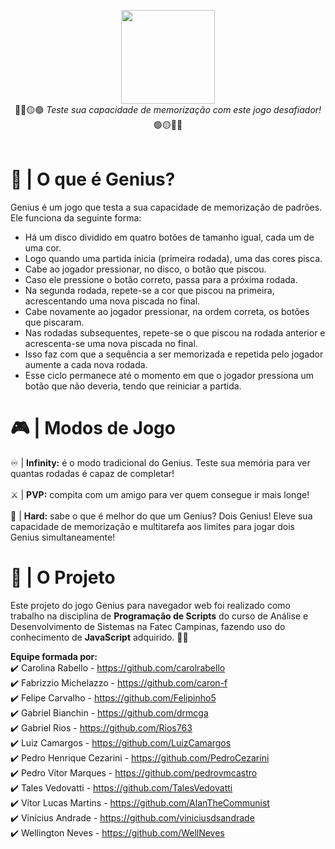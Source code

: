 <p align="center">
    <img src="https://github.com/viniciusdsandrade/Genius-in-JavaScript/assets/142360153/183b47ec-3750-4e41-a0d7-cf06cd04197f" height="150"><br>
  🔴🔵🟡🟢 <i>Teste sua capacidade de memorização com este jogo desafiador!</i> 🟢🟡🔵🔴<br><br>
</p>

# 🧠 | O que é Genius?
Genius é um jogo que testa a sua capacidade de memorização de padrões. Ele funciona da seguinte forma:

- Há um disco dividido em quatro botões de tamanho igual, cada um de uma cor.
- Logo quando uma partida inicia (primeira rodada), uma das cores pisca.
- Cabe ao jogador pressionar, no disco, o botão que piscou.
- Caso ele pressione o botão correto, passa para a próxima rodada.
- Na segunda rodada, repete-se a cor que piscou na primeira, acrescentando uma nova piscada no final.
- Cabe novamente ao jogador pressionar, na ordem correta, os botões que piscaram.
- Nas rodadas subsequentes, repete-se o que piscou na rodada anterior e acrescenta-se uma nova piscada no final.
- Isso faz com que a sequência a ser memorizada e repetida pelo jogador aumente a cada nova rodada.
- Esse ciclo permanece até o momento em que o jogador pressiona um botão que não deveria, tendo que reiniciar a partida.

# 🎮 | Modos de Jogo

♾️ | <strong>Infinity:</strong> é o modo tradicional do Genius. Teste sua memória para ver quantas rodadas é capaz de completar! <br> <br>
⚔️ | <strong>PVP:</strong> compita com um amigo para ver quem consegue ir mais longe! <br> <br>
💢 | <strong>Hard:</strong> sabe o que é melhor do que um Genius? Dois Genius! Eleve sua capacidade de memorização e multitarefa aos limites para jogar dois Genius simultaneamente!

# 🚀 | O Projeto

Este projeto do jogo Genius para navegador web foi realizado como trabalho na disciplina de <strong>Programação de Scripts</strong> do curso de Análise e Desenvolvimento de Sistemas na Fatec Campinas, fazendo uso do conhecimento de <strong>JavaScript</strong> adquirido. 👨‍🎓

<strong>Equipe formada por:</strong><br>
✔️ Carolina Rabello - https://github.com/carolrabello<br>
✔️ Fabrizzio Michelazzo - https://github.com/caron-f<br>
✔️ Felipe Carvalho - https://github.com/Felipinho5<br>
✔️ Gabriel Bianchin - https://github.com/drmcga<br>
✔️ Gabriel Rios - https://github.com/Rios763<br>
✔️ Luiz Camargos - https://github.com/LuizCamargos<br>
✔️ Pedro Henrique Cezarini - https://github.com/PedroCezarini<br>
✔️ Pedro Vítor Marques - https://github.com/pedrovmcastro<br>
✔️ Tales Vedovatti - https://github.com/TalesVedovatti<br>
✔️ Vítor Lucas Martins - https://github.com/AlanTheCommunist<br>
✔️ Vinícius Andrade - https://github.com/viniciusdsandrade<br>
✔️ Wellington Neves - https://github.com/WellNeves<br>
